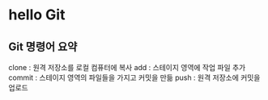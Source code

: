 # hello Git

## Git 명령어 요약
clone : 원격 저장소를 로컬 컴퓨터에 복사 
add : 스테이지 영역에 작업 파일 추가 
commit : 스테이지 영역의 파일들을 가지고 커밋을 만듦
push : 원격 저장소에 커밋을 업로드 